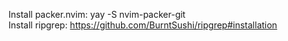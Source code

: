 Install packer.nvim: yay -S nvim-packer-git <br />
Install ripgrep: https://github.com/BurntSushi/ripgrep#installation <br />
